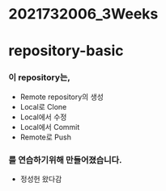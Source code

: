 # 2021732006_3Weeks

# repository-basic

### 이 repository는,
* Remote repository의 생성
* Local로 Clone
* Local에서 수정
* Local에서 Commit
* Remote로 Push
### 를 연습하기위해 만들어졌습니다.
* 정성헌 왔다감
